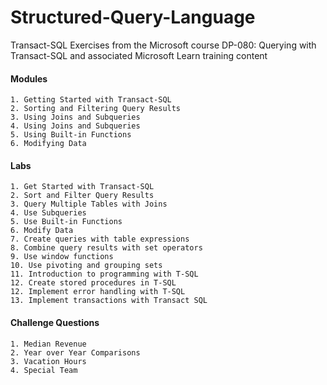 # Structured-Query-Language
Transact-SQL Exercises from the Microsoft course DP-080: Querying with Transact-SQL and associated Microsoft Learn training content

#### Modules
	1. Getting Started with Transact-SQL
	2. Sorting and Filtering Query Results
	3. Using Joins and Subqueries
	4. Using Joins and Subqueries
	5. Using Built-in Functions
	6. Modifying Data

#### Labs
	1. Get Started with Transact-SQL
	2. Sort and Filter Query Results
	3. Query Multiple Tables with Joins
	4. Use Subqueries
	5. Use Built-in Functions
	6. Modify Data
	7. Create queries with table expressions
	8. Combine query results with set operators
	9. Use window functions
	10. Use pivoting and grouping sets	
	11. Introduction to programming with T-SQL
	12. Create stored procedures in T-SQL
	12. Implement error handling with T-SQL
	13. Implement transactions with Transact SQL

#### Challenge Questions
	1. Median Revenue
	2. Year over Year Comparisons
	3. Vacation Hours
	4. Special Team
